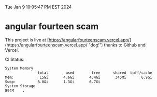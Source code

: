 Tue Jan  9 10:05:47 PM EST 2024

# angular fourteen scam


This project is live at [https://angularfourteenscam.vercel.app/](https://angularfourteenscam.vercel.app/ "dog!") thanks to Github and Vercel.

CI Status: 

```bash
System Memory
               total        used        free      shared  buff/cache   available
Mem:            15Gi       4.6Gi       4.4Gi       345Mi       6.9Gi        10Gi
Swap:          8.0Gi       1.3Gi       6.7Gi
System Storage
894M	.
